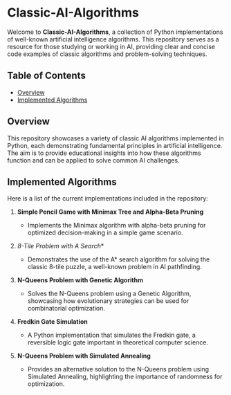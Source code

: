 # Classic-AI-Algorithms

Welcome to **Classic-AI-Algorithms**, a collection of Python implementations of well-known artificial intelligence algorithms. This repository serves as a resource for those studying or working in AI, providing clear and concise code examples of classic algorithms and problem-solving techniques.

## Table of Contents
- [Overview](#overview)
- [Implemented Algorithms](#implemented-algorithms)

## Overview
This repository showcases a variety of classic AI algorithms implemented in Python, each demonstrating fundamental principles in artificial intelligence. The aim is to provide educational insights into how these algorithms function and can be applied to solve common AI challenges.

## Implemented Algorithms
Here is a list of the current implementations included in the repository:

1. **Simple Pencil Game with Minimax Tree and Alpha-Beta Pruning**
   - Implements the Minimax algorithm with alpha-beta pruning for optimized decision-making in a simple game scenario.

2. **8-Tile Problem with A* Search**
   - Demonstrates the use of the A* search algorithm for solving the classic 8-tile puzzle, a well-known problem in AI pathfinding.

3. **N-Queens Problem with Genetic Algorithm**
   - Solves the N-Queens problem using a Genetic Algorithm, showcasing how evolutionary strategies can be used for combinatorial optimization.

4. **Fredkin Gate Simulation**
   - A Python implementation that simulates the Fredkin gate, a reversible logic gate important in theoretical computer science.

5. **N-Queens Problem with Simulated Annealing**
   - Provides an alternative solution to the N-Queens problem using Simulated Annealing, highlighting the importance of randomness for optimization.
